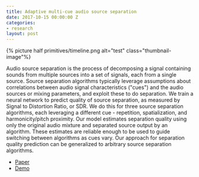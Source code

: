 ```yaml
---
title: Adaptive multi-cue audio source separation
date: 2017-10-15 00:00:00 Z
categories:
- research
layout: post
---
```


{% picture half primitives/timeline.png alt="test" class="thumbnail-image"%}

Audio source separation is the process of decomposing a signal containing sounds from multiple sources into a set of signals, each from a single source. Source separation algorithms typically leverage assumptions about  correlations between audio signal characteristics ("cues") and the audio sources or mixing parameters, and exploit these to do separation. We train a neural network to predict quality of source separation, as measured by Signal to Distortion Ratio, or SDR. We do this for three source separation algorithms, each leveraging a different cue - repetition, spatialization, and harmonicity/pitch proximity. Our model estimates separation quality using only the original audio mixture and separated source output by an algorithm. These estimates are reliable enough to be used to guide switching between algorithms as cues vary. Our approach for separation quality prediction can be generalized to arbitrary source separation algorithms.

<!--more-->

<!-- {% picture half primitives/2dft.png alt="test" class="thumbnail-image"%} -->


- [Paper](/public/papers/manilow_seetharaman_pishdadian_waspaa2017.pdf)
- [Demo](https://interactiveaudiolab.github.io/demos/multicue)

